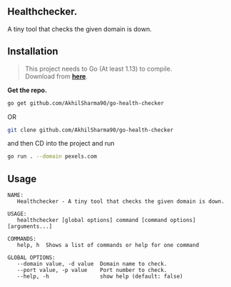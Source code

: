 ## Healthchecker.

A tiny tool that checks the given domain is down.

## Installation

> This project needs to Go (At least 1.13) to compile.  
  Download from [**here**](https://golang.org/dl/).

**Get the repo.**

```bash
go get github.com/AkhilSharma90/go-health-checker
```
OR

```bash
git clone github.com/AkhilSharma90/go-health-checker
```
and then CD into the project and run

```bash
go run . --domain pexels.com
```

## Usage

```
NAME:
   Healthchecker - A tiny tool that checks the given domain is down.

USAGE:
   healthchecker [global options] command [command options] [arguments...]

COMMANDS:
   help, h  Shows a list of commands or help for one command

GLOBAL OPTIONS:
   --domain value, -d value  Domain name to check.
   --port value, -p value    Port number to check.
   --help, -h                show help (default: false)

```
